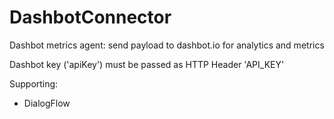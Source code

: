 # DashbotConnector
Dashbot metrics agent: send payload to dashbot.io for analytics and metrics

Dashbot key ('apiKey') must be passed as HTTP Header 'API_KEY'

Supporting:
* DialogFlow



